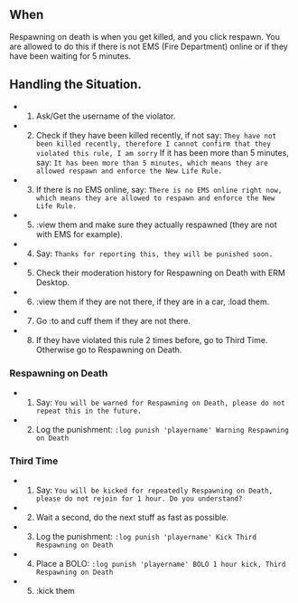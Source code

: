 ## When
Respawning on death is when you get killed, and you click respawn. You are allowed to do this if there is not EMS (Fire Department) online or if they have been waiting for 5 minutes.

## Handling the Situation.
* 1. Ask/Get the username of the violator.
* 2. Check if they have been killed recently, if not say: ```They have not been killed recently, therefore I cannot confirm that they violated this rule, I am sorry``` If it has been more than 5 minutes, say: ```It has been more than 5 minutes, which means they are allowed respawn and enforce the New Life Rule.```
* 3. If there is no EMS online, say: ```There is no EMS online right now, which means they are allowed to respawn and enforce the New Life Rule.```
* 5. :view them and make sure they actually respawned (they are not with EMS for example).
* 4. Say: ```Thanks for reporting this, they will be punished soon.```
* 5. Check their moderation history for Respawning on Death with ERM Desktop.
* 6. :view them if they are not there, if they are in a car, :load them.
* 7. Go :to and cuff them if they are not there.
* 8. If they have violated this rule 2 times before, go to Third Time. Otherwise go to Respawning on Death.

### Respawning on Death
* 1. Say: ```You will be warned for Respawning on Death, please do not repeat this in the future.```
* 2. Log the punishment: ```:log punish 'playername' Warning Respawning on Death```

### Third Time
* 1. Say:  ```You will be kicked for repeatedly Respawning on Death, please do not rejoin for 1 hour. Do you understand?```
* 2. Wait a second, do the next stuff as fast as possible.
* 3. Log the punishment: ```:log punish 'playername' Kick Third Respawning on Death```
* 4. Place a BOLO: ```:log punish 'playername' BOLO 1 hour kick, Third Respawning on Death```
* 5. :kick them
